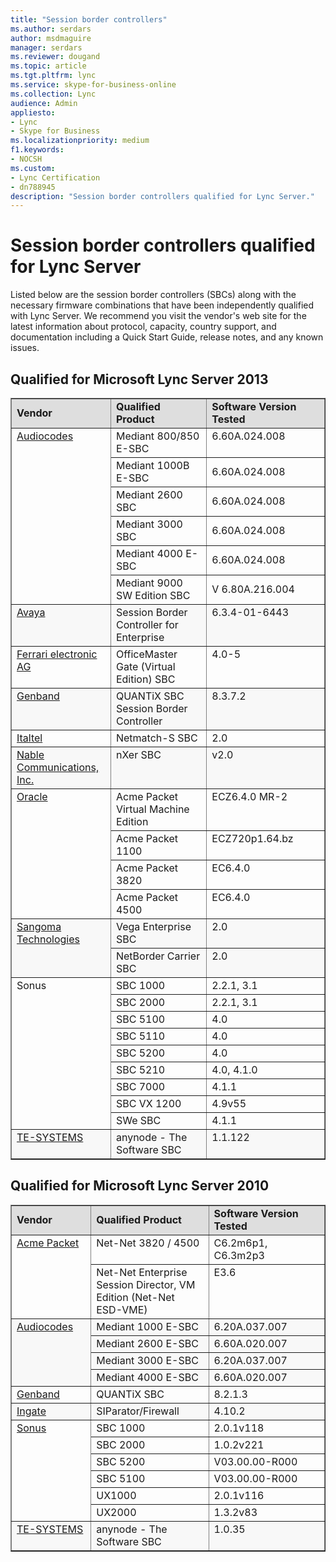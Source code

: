 ```yaml
---
title: "Session border controllers"
ms.author: serdars
author: msdmaguire
manager: serdars
ms.reviewer: dougand
ms.topic: article
ms.tgt.pltfrm: lync
ms.service: skype-for-business-online
ms.collection: Lync
audience: Admin
appliesto:
- Lync
- Skype for Business 
ms.localizationpriority: medium
f1.keywords:
- NOCSH
ms.custom:
- Lync Certification
- dn788945
description: "Session border controllers qualified for Lync Server."
---
```


# Session border controllers qualified for Lync Server

Listed below are the session border controllers (SBCs) along with the necessary firmware combinations that have been independently qualified with Lync Server. We recommend you visit the vendor's web site for the latest information about protocol, capacity, country support, and documentation including a Quick Start Guide, release notes, and any known issues.

## Qualified for Microsoft Lync Server 2013
<table border="1" cellpadding="5" cellspacing="" class="grid" width="100%">
    <tr bgcolor="#DEDEDE">
        <td width="200px"><strong>Vendor</strong></td>
        <td width="344px"><strong>Qualified Product</strong></td>
        <td width="396px"><strong>Software Version Tested</strong></td>
    </tr>
    <tr align="left" valign="top">
        <td rowspan="6"><a href="https://www.audiocodes.com/">Audiocodes</a></td>
        <td>Mediant 800/850 E-SBC</td>
        <td>6.60A.024.008</td>
    </tr>
    <tr>
        <td>Mediant 1000B E-SBC</td>
        <td>6.60A.024.008</td>
    </tr>
    <tr>
        <td>Mediant 2600 SBC</td>
        <td>6.60A.024.008</td>
    </tr>
    <tr>
        <td>Mediant 3000 SBC</td>
        <td>6.60A.024.008</td>
    </tr>
    <tr>
        <td>Mediant 4000 E-SBC</td>
        <td>6.60A.024.008</td>
    </tr>
    <tr>
        <td>Mediant 9000 SW Edition SBC</td>
        <td>V 6.80A.216.004</td>
    </tr>
    <tr align="left" bgcolor="#F8F8F8" valign="top">
        <td><a href="http://www.avaya.com/usa/product/avaya-session-border-controller-for-enterprise/">Avaya</a></td>
        <td>Session Border Controller for Enterprise</td>
        <td>6.3.4-01-6443</td>
    </tr>
    <tr align="left" valign="top">
        <td><a href="http://www.mediagateway.de/en/lync-2013.html">Ferrari electronic AG</a></td>
        <td>OfficeMaster Gate (Virtual Edition) SBC</td>
        <td>4.0-5</td>
    </tr>
    <tr align="left" bgcolor="#F8F8F8" valign="top">
        <td><a href="http://www.genband.com/products/quantix/session-border-controller">Genband</a></td>
        <td>QUANTiX SBC Session Border Controller</td>
        <td>8.3.7.2</td>
    </tr>
    <tr align="left" valign="top">
        <td><a href="http://www.italtel.it/en/">Italtel</a></td>
        <td>Netmatch-S SBC</td>
        <td>2.0</td>
    </tr>
    <tr align="left" bgcolor="#F8F8F8" valign="top">
        <td><a href="http://www.nablecomm.com/eng/solution/sbc.php">Nable Communications, Inc.</a></td>
        <td>nXer SBC</td>
        <td>v2.0</td>
    </tr>
    <tr align="left" valign="top">
        <td rowspan="4"><a href="http://www.oracle.com/us/products/applications/communications/acme-packet-1100/index.html">Oracle</a></td>
        <td>Acme Packet Virtual Machine Edition</td>
        <td>ECZ6.4.0 MR-2</td>
    </tr>
    <tr align="left" valign="top">
        <td>Acme Packet 1100</td>
        <td>ECZ720p1.64.bz</td>
    </tr>
    <tr align="left" valign="top">
        <td>Acme Packet 3820</td>
        <td>EC6.4.0</td>
    </tr>
    <tr align="left" valign="top">
        <td>Acme Packet 4500</td>
        <td>EC6.4.0</td>
    </tr>
    <tr align="left" bgcolor="#F8F8F8" valign="top">
        <td rowspan="2"><a href="https://www.sangoma.com/">Sangoma Technologies</a></td>
        <td>Vega Enterprise SBC</td>
        <td>2.0</td>
    </tr>
    <tr align="left" bgcolor="#F8F8F8" valign="top">
        <td>NetBorder Carrier SBC</td>
        <td>2.0</td>
    </tr>
    <tr align="left" valign="top">
        <td rowspan="9">Sonus</td>
        <td>SBC 1000</td>
        <td>2.2.1, 3.1</td>
    </tr>
    <tr align="left" valign="top">
        <td>SBC 2000</td>
        <td>2.2.1, 3.1</td>
    </tr>
    <tr align="left" valign="top">
        <td>SBC 5100</td>
        <td>4.0</td>
    </tr>
    <tr align="left" valign="top">
        <td>SBC 5110</td>
        <td>4.0</td>
    </tr>
    <tr align="left" valign="top">
        <td>SBC 5200</td>
        <td>4.0</td>
    </tr>
    <tr align="left" valign="top">
        <td>SBC 5210</td>
        <td>4.0, 4.1.0</td>
    </tr>
    <tr align="left" valign="top">
        <td>SBC 7000</td>
        <td>4.1.1</td>
    </tr>
    <tr align="left" valign="top">
        <td>SBC VX 1200</td>
        <td>4.9v55</td>
    </tr>
    <tr align="left" valign="top">
        <td>SWe SBC</td>
        <td>4.1.1</td>
    </tr>
    <tr align="left" bgcolor="#F8F8F8" valign="top">
        <td><a href="https://www.anynode.de/">TE-SYSTEMS</a></td>
        <td>anynode - The Software SBC</td>
        <td>1.1.122</td>
    </tr>
</table>


## Qualified for Microsoft Lync Server 2010

<table border="1" cellpadding="5" cellspacing="" class="grid" width="100%">
    <tr bgcolor="#DEDEDE">
        <td width="200px"><strong>Vendor</strong></td>
        <td><strong>Qualified Product</strong></td>
        <td><strong>Software Version Tested</strong></td>
    </tr>
    <tr align="left" valign="top">
        <td rowspan="2"><a href="http://www.oracle.com/us/corporate/acquisitions/acmepacket/index.html?origref=http://www.acmepacket.com/">Acme Packet</a></td>
        <td>Net-Net 3820 / 4500</td>
        <td>C6.2m6p1, C6.3m2p3</td>
    </tr>
    <tr align="left" valign="top">
        <td>Net-Net Enterprise Session Director, VM Edition (Net-Net ESD-VME)</td>
        <td>E3.6</td>
    </tr>
    <tr align="left" bgcolor="#F8F8F8" valign="top">
        <td rowspan="4"><a href="https://www.audiocodes.com/solutions/microsoft/lync-sbc">Audiocodes</a></td>
        <td width="344px">Mediant 1000 E-SBC</td>
        <td width="396px">6.20A.037.007</td>
    </tr>
    <tr bgcolor="#F8F8F8">
        <td>Mediant 2600 E-SBC</td>
        <td>6.60A.020.007</td>
    </tr>
    <tr bgcolor="#F8F8F8">
        <td>Mediant 3000 E-SBC</td>
        <td>6.20A.037.007</td>
    </tr>
    <tr bgcolor="#F8F8F8">
        <td>Mediant 4000 E-SBC</td>
        <td>6.60A.020.007</td>
    </tr>
    <tr align="left" valign="top">
        <td><a href="http://www.genband.com/solutions/smart-session/sip-trunking/microsoft-lync-interoperability">Genband</a></td>
        <td width="344px">QUANTiX SBC</td>
        <td width="396px">8.2.1.3</td>
    </tr>
    <tr align="left" bgcolor="#F8F8F8" valign="top">
        <td><a href="http://www.ingate.com/lync.php">Ingate</a></td>
        <td width="344px">SIParator/Firewall</td>
        <td width="396px">4.10.2</td>
    </tr>
    <tr align="left" valign="top">
        <td rowspan="6"><a href="https://ribboncommunications.com/">Sonus</a></td>
        <td width="344px">SBC 1000</td>
        <td width="396px">2.0.1v118</td>
    </tr>
    <tr align="left">
        <td width="344px">SBC 2000</td>
        <td width="396px">1.0.2v221</td>
    </tr>
    <tr align="left">
        <td width="344px">SBC 5200</td>
        <td width="396px">V03.00.00-R000</td>
    </tr>
    <tr align="left">
        <td>SBC 5100</td>
        <td>V03.00.00-R000</td>
    </tr>
    <tr align="left" valign="top">
        <td width="344px">UX1000</td>
        <td width="396px">2.0.1v116</td>
    </tr>
    <tr>
        <td>UX2000</td>
        <td>1.3.2v83</td>
    </tr>
    <tr align="left" bgcolor="#F8F8F8" valign="top">
        <td><a href="https://www.anynode.de/">TE-SYSTEMS</a></td>
        <td width="344px">anynode - The Software SBC</td>
        <td width="396px">1.0.35</td>
    </tr>
</table>


